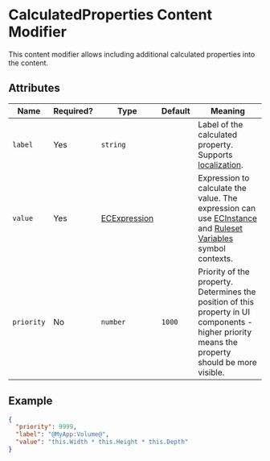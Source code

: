 # CalculatedProperties Content Modifier

This content modifier allows including additional calculated properties into the content.

## Attributes

Name | Required? | Type | Default | Meaning
-|-|-|-|-
`label` | Yes | `string` | | Label of the calculated property. Supports [localization](../Localization.md).
`value` | Yes | [ECExpression](../ECExpressions.md) | | Expression to calculate the value. The expression can use [ECInstance](../ECExpressions.md#ecinstance) and [Ruleset Variables](../ECExpressions.md#ruleset-variables-user-settings) symbol contexts.
`priority` | No | `number` | `1000` | Priority of the property. Determines the position of this property in UI components - higher priority means the property should be more visible.

## Example

```JSON
{
  "priority": 9999,
  "label": "@MyApp:Volume@",
  "value": "this.Width * this.Height * this.Depth"
}
```
